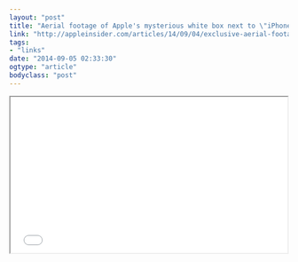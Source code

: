 ```yaml
---
layout: "post"
title: "Aerial footage of Apple's mysterious white box next to \"iPhone 6\" event site"
link: "http://appleinsider.com/articles/14/09/04/exclusive-aerial-footage-of-apples-mysterious-white-box-next-to-iphone-6-event-site"
tags: 
- "links"
date: "2014-09-05 02:33:30"
ogtype: "article"
bodyclass: "post"
---
```


<iframe allowfullscreen="" height="281" mozallowfullscreen="" src="//player.vimeo.com/video/105242123" webkitallowfullscreen="" width="500"></iframe>